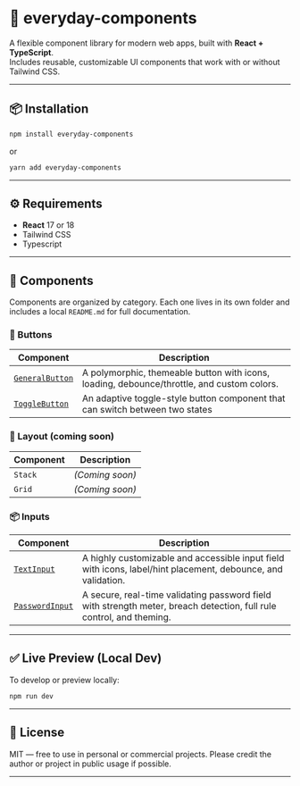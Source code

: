 # 🧩 everyday-components

A flexible component library for modern web apps, built with **React + TypeScript**.  
Includes reusable, customizable UI components that work with or without Tailwind CSS.

---

## 📦 Installation

```bash
npm install everyday-components
````

or

```bash
yarn add everyday-components
```

---

## ⚙️ Requirements

* **React** 17 or 18
* Tailwind CSS
* Typescript

---

## 🧩 Components

Components are organized by category. Each one lives in its own folder and includes a local `README.md` for full documentation.

### 🔘 Buttons

| Component                                                        | Description                                                                                |
| ---------------------------------------------------------------- | ------------------------------------------------------------------------------------------ |
| [`GeneralButton`](./src/components/btns/GeneralButton/README.md) | A polymorphic, themeable button with icons, loading, debounce/throttle, and custom colors. |
| [`ToggleButton`](./src/components/btns/ToggleButton/README.md)   | An adaptive toggle-style button component that can switch between two states               |

### 🧱 Layout (coming soon)

| Component | Description     |
| --------- | --------------- |
| `Stack`   | *(Coming soon)* |
| `Grid`    | *(Coming soon)* |

### 📦 Inputs

| Component                                                  | Description                                                                                                  |
| ---------------------------------------------------------- | ------------------------------------------------------------------------------------------------------------ |
| [`TextInput`](./src/components/inputs/TextInput/README.md) | A highly customizable and accessible input field with icons, label/hint placement, debounce, and validation. |
| [`PasswordInput`](./src/components/inputs/PasswordInput/README.md) | A secure, real-time validating password field with strength meter, breach detection, full rule control, and theming. |

---

## ✅ Live Preview (Local Dev)

To develop or preview locally:

```bash
npm run dev
```

---

## 📘 License

MIT — free to use in personal or commercial projects.
Please credit the author or project in public usage if possible.

---